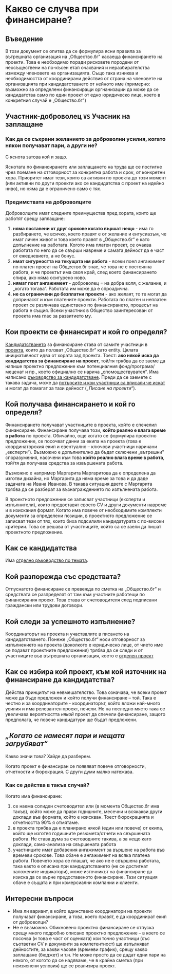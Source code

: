 # Какво се случва при финансиране?

## Въведение

В този документ се опитва да се формулира ясни правила за вътрешната организация на „Общество.бг" касаеща финансирането на проекти. Това е необходимо поради рисковете породени от неосъществени на по-късен етап очаквания и неразбирателства измежду членовете на организацията. Също така изниква и необходимостта от координирани действия от страна на членовете на организацията при кандидатстването от нейното име (примерно: възможно за определени финансиращи оргнанизации да може да се кандидатства само по един проект от едно юридическо лице, което в конкретния случай е „Общество.бг")


## Участник-доброволец `VS` Учасник на заплащане

### Как да се съхрани желанието за доброволни усилия, когато някои получават пари, а други не?

С яснота затова кой и защо.

Яснотата по финансирането или заплащането на труда ще се постигне чрез поемане на отговорност за конкретна работа и срок, от конкретни хора. Приоритет имат тези, които са активни по проекта до този момент (или активни по други проекти ако се кандидатства с проект на идейно ниво), но няма да е ограничено само с тях.

### Предимствата на доброволците
Доброволците имат следните преимущества пред хората, които ще работят срещу заплащане:

1.  **няма поставени от друг срокове когато вършат нещо** - има го разбирането, че всичко, което правят е от желание и ентусиазъм, че имат личен живот и това което правят в „Общество.бг“ е като допълнение на работата. Когото има платен проект, се очаква работата по него да се свърши навреме и самата дейност да е част от ежедневието, а не бонус.
1.  **имат сигурността на текущата им работа** - всеки поел ангажимент по платен проект на Общество.бг знае, че това не е постоянна работа, и че проектът има своя край, след което финансирането спира, ако няма осигурено ново.
1.  **нямат поет ангажимент** - доброволец = на добра воля, с желание, и „когато тогава“. Работата им може да е спроадична.
1.  **не са ограничени до безплатни проекти** - ако желаят, то те могат да допринасят и към платените проекти. Работата по платен и неплатен проект се различава единствено по финансирането, процесът на работа е същия. Всеки участник в Общество заинтересован от проекта има глас за развитието му.

## Кои проекти се финансират и кой го определя?

[Кандидатстването](../checklists/funding.md#readme) за финансиране става от самите участници в [проекта](projects.md#readme), които да ползват „Общество.бг“ като entity. Цялата инициативност идва от хората зад проекта. Тоест: **ако някой иска да кандидатства за финансиране на проект**, той/тя трябва да се заеме да напише проектно предложение към потенциалния фонд/програма/меценат и пр., което официално се нарича „спомоществувател“. Има написано [ръководство за кандидатстване](../checklists/funding.md#readme). Преди да се заемете с такава задача, може да [потърсите и кои участници са вписали че искат](../checklists/findpeople.md#readme) и могат да помагат за тази дейност (_„Писане на проекти“_).

##  Кой получава финансирането и кой го определя?

Финансирането получават участниците в проекта, който е спечелил финансиране. Финансиране получава този, **който реално е влага време в работа** по проекта. Обичайно, още когато се формулира проектно предложение, се посочват данни за екипа на проекта (това е координаторския екип и евентуално – ключови участници наричани „експерти“). Възможно е допълнително да бъдат сключени „вътрешни" споразумения, насочени към това **който реално влага време в работа**, той/тя да получава средства за извършената работа.

Възможно е например Маргарита Маргаритова да е определенa да изготви дизайна, но Маргарита да няма време за това и да даде задачата на Ивана Иванова. В такава ситуация двете с Маргарита трябва да се разберат за възнаграждението по изпълнената работа.

В проектното предложение се записват участници (експерти и изпълнители), които предоставят своето CV и други документи навреме и в изискания формат. Когато има повече от необходимите комплекти документи за определени позиции, в проектното предложение се записват тези от тях, които биха подсилили кандидатурата с по-високи критерии. Това се решава от участниците, който са се заели да пишат проектното предложение.

## Как се кандидатства

Има [отделно ръководство по темата](../checklists/funding.md#readme).

## Кой разпорежда със средствата?

Отпуснатото финансиране се превежда по сметка на „Общество.бг" и средствата се разпределят от там към участните работещи по финансирания проект. Това става от счетоводителя след подписани граждански или трудови договори.

## Кой следи за успешното изпълнение?

Координаторът на проекта и участвалите в писането на кандидатстването. Понеже „Общество.бг“ носи отговорност за изпълнението на проекта (доколкото е юридическо лице, от чието име се подават проектните предложения) трябва да се следи и от участниците във вътрешната организация, което е [отделен проект](../projects/obshtestvo-organization.md#readme)

## Как се избира кой проект, към кой източник на финансиране да кандидатства?

Действа принципът на невмешателство. Това означава, че всеки проект може да бъде предложен и който получи финансиране – той. Така е честно и за координаторите - координаторът, който вложи най-много усилия и има релевантен проект, печели. Не на последно място така се увеличава вероятността _някой_ проект да спечели финансиране, защото предполага, че повече кандидатури ще бъдат предложени.

## _„Когато се намесят пари и нещата загрубяват“_

Какво значи това? Хайде да разберем.

Когато проект е финансиран се появяват повече отговорности, отчетности и бюрокрация. С други думи малко натежава.

### Как се действа в такъв случай?

Когато има финансиране:

1. се наема солиден счетоводител или (в момента Общество.бг има такъв), който може да прави годишните, месечни и всякакви други доклади във формата, който е изискван. Тоест бюрокрацията и отчетността 90% я отмятаме.
1. в проекта трябва да е планирано някой (един или повече) от екипа, който ще изготвя годишните резюмета/отчети на свършената работа. Не става дума за счетоводните такива, а за нещо като доклади, само-анализа на свършената работа
1. участниците имат добавения ангажимент за вършене на работа във времеви срокове. Това обаче е ангажимент на всяка платена работа. Повечето хора се плашат, че ако не е свършена работата, така както е описана при кандидатстването (не се достигнат заложените индикатори), може източникът на финансиране да изиска да се върне предоставеното финансиране. Тази ситуация обаче е същата и при комерсиални компании и клиенти.

## Интересни въпроси
- Има ли вариант, в който единствено координатори на проекти получават финансиране, а това, което правят, е да координират екип от доброволци?
- Не е възможно. Обикновено проектно финансиране се отпуска срещу много подробно описано проектно предложение – в което се посочва (и това е част от оценката) кои точно участници (със съответни CV и документи за компетентност) ще изпълняват дейностите, за какви часове (времеви график), срещу какво заплащане (бюджет) и т.н. Не може просто да се дадат едни пари на някого, от когото да се надяваме, че в крайна сметка (при неизяснени условия) ще се реализира проект.
